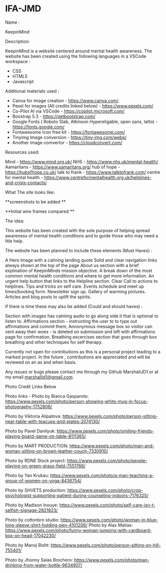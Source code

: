 # IFA-JMD
Name :

KeepinMind


Description:

KeepinMind is a website centered around mental health awareness. 
The website has been created using the following languages in a VSCode workspace :
- CSS
- HTML5
- Javascript

Additional materials used : 
- Canva for image creation - https://www.canva.com/
- Pexel for images (All credits linked below) - https://www.pexels.com/
- Co-Pilot AI via VSCode - https://copilot.microsoft.com/
- Boostrap 5.3 - https://getbootstrap.com/
- Google Fonts ( Roboto Slab, Atkinson Hypereligable, open sans, latto) - https://fonts.google.com/
- Fontawesome Icon free kit - https://fontawesome.com/
- Tinyimg Image conversion - https://tiny-img.com/webp/
- Another image comvertor - https://cloudconvert.com/

Resources used:

Mind - https://www.mind.org.uk/
NHS - https://www.nhs.uk/mental-health/
Aamaritans - https://www.samaritans.org/
hub of hope - https://hubofhope.co.uk/
talk to frank - https://www.talktofrank.com/
centre for mental health - https://www.centreformentalhealth.org.uk/helplines-and-crisis-contacts/ 


What The site looks like:


**screenshots to be added **



**Initial wire frames compared **


The idea:

This website has been created with the sole purpose of helping spread awareness of mental health conditions and to guide those who 
may need a litle help.

The website has been planned to include these elements (Must Haves) :

A Hero Image with a calming landing quote
Solid and clear navigation links always shown at the top of the page
About us section with a brief explination of KeepinMinds mission objective.
A break down of the most common mental health conditions and where to get more information.
An urgent help button that links to the Helpline section. Clear Call to actions to helplines.
Tips and tricks on self care.
Events schedule and meet up times/booking form.
Newsletter sign up.
Gallery of warming pictures.
Articles and blog posts to uplift the spirits.

If there is time these may also be added (Could and should haves) :

Section with images has calming audio to go along side it that is optional to listen to.
Affirmations section - instructing the user to to type out affirmations and commit them,
Annonymous message box so visitor can vent away their woes - is deleted on submission and left with affirmations page for confirmation.
Breathing excercises section that goes through box breathing and other techniques for self therapy.


Currently not open for contributions as this is a personal project leading to a marked project.
In the future , contributions are appreciated and will be reviewed on an as and when basis. 


Any issues or bugs please contact me through my Github MarshallJD1 or at my email marshalljd1@gmail.com.


Photo Credit Links Below




Photo links  - Photo by Bianca Gasparoto: https://www.pexels.com/photo/person-showing-white-mug-in-focus-photography-1752806/

Photo by Viktoria Alipatova: https://www.pexels.com/photo/person-sitting-near-table-with-teacups-and-plates-2074130/

Photo by Pavel Danilyuk: https://www.pexels.com/photo/smiling-friends-playing-board-game-on-table-8111365/

Photo by MART  PRODUCTION: https://www.pexels.com/photo/man-and-woman-sitting-on-brown-leather-couch-7330910/

Photo by RDNE Stock project: https://www.pexels.com/photo/people-playing-on-green-grass-field-7551766/

Photo by Yan Krukau: https://www.pexels.com/photo/a-man-teaching-a-group-of-women-on-yoga-8436754/

Photo by SHVETS production: https://www.pexels.com/photo/crop-psychologist-supporting-patient-during-counseling-indoors-7176325/

Photo by Madison Inouye: https://www.pexels.com/photo/self-care-isn-t-selfish-signage-2821823/

Photo by cottonbro studio: https://www.pexels.com/photo/woman-in-blue-long-sleeve-shirt-holding-pen-4101206/
Photo by Alax Matias: https://www.pexels.com/photo/funny-woman-jumping-with-cardboard-box-on-head-17042230/

Photo by Manoj Bisht: https://www.pexels.com/photo/person-sitting-on-hill-755401/

Photo by Jhonny Salas Brochero: https://www.pexels.com/photo/man-drinking-from-water-bottle-9634907/
